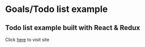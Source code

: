 # Goals/Todo list example

## Todo list example built with React & Redux

Click [here]() to visit site